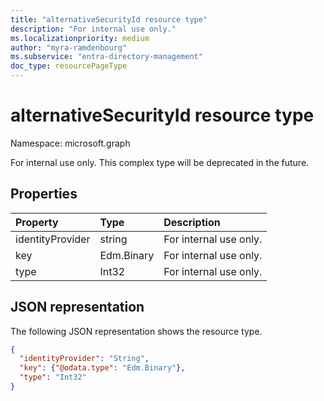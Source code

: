 ```yaml
---
title: "alternativeSecurityId resource type"
description: "For internal use only."
ms.localizationpriority: medium
author: "myra-ramdenbourg"
ms.subservice: "entra-directory-management"
doc_type: resourcePageType
---
```


# alternativeSecurityId resource type

Namespace: microsoft.graph

For internal use only. This complex type will be deprecated in the future.

## Properties

| Property         | Type       | Description           |
|:-----------------|:-----------|:----------------------|
| identityProvider | string     | For internal use only.|
| key              | Edm.Binary | For internal use only.|
| type             | Int32      | For internal use only.|

## JSON representation

The following JSON representation shows the resource type.

<!--{
  "blockType": "resource",
  "@odata.type": "microsoft.graph.alternativeSecurityId"
}-->

```json
{
  "identityProvider": "String",
  "key": {"@odata.type": "Edm.Binary"},
  "type": "Int32"
}
```
